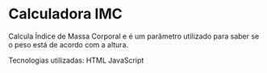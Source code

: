 # Calculadora IMC 

Calcula Índice de Massa Corporal e é um parâmetro utilizado para saber se o peso está de acordo com a altura.

Tecnologias utilizadas:
HTML
JavaScript